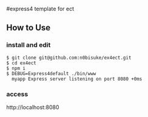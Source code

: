 #express4 template for ect

## How to Use

### install and edit
```
$ git clone git@github.com:n0bisuke/ex4ect.git
$ cd ex4ect
$ npm i
$ DEBUG=Express4default ./bin/www
  myapp Express server listening on port 8080 +0ms
```

### access

http://localhost:8080
